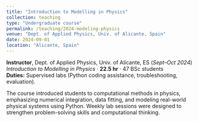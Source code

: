 ```yaml
---
title: "Introduction to Modelling in Physics"
collection: teaching
type: "Undergraduate course"
permalink: /teaching/2024-modeling-physics
venue: "Dept. of Applied Physics, Univ. of Alicante, Spain"
date: 2024-09-01
location: "Alicante, Spain"
---
```


**Instructor**, Dept. of Applied Physics, Univ. of Alicante, ES (_Sept–Oct 2024_)  
*Introduction to Modelling in Physics* · **22.5 hr** · 47 BSc students  
**Duties:** Supervised labs (Python coding assistance, troubleshooting, evaluation).  

The course introduced students to computational methods in physics, emphasizing numerical integration, data fitting, and modeling real-world physical systems using Python. Weekly lab sessions were designed to strengthen problem-solving skills and computational thinking.

